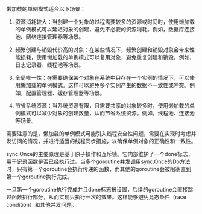 懒加载的单例模式适合以下场景：

1. 资源消耗较大：当创建一个对象的过程需要较多的资源或时间时，使用懒加载的单例模式可以延迟对象的创建，避免不必要的资源消耗。例如，数据库连接池、网络连接管理器等场景。

2. 频繁创建与销毁代价高的对象：在某些情况下，频繁创建和销毁对象会带来性能损耗，使用懒加载的单例模式可以复用对象，避免重复创建和销毁。例如，日志记录器、线程池等场景。

3. 全局唯一性：在需要确保某个对象在系统中只存在一个实例的情况下，可以使用懒加载的单例模式。这样可以避免多个实例产生的数据不一致性或冲突。例如，配置管理器、缓存管理器等场景。

4. 节省系统资源：当系统资源有限，且需要共享的对象较多时，使用懒加载的单例模式可以减少对象的创建数量，从而节省系统资源。例如，线程池、连接池等场景。

需要注意的是，懒加载的单例模式可能引入线程安全性问题，需要在实现时考虑并发访问的情况，并进行适当的线程同步措施，以确保单例对象的正确性和一致性。

sync.Once的主要原理是基于原子操作和互斥锁。它内部维护了一个done标志，用于记录函数是否已经执行过。当多个goroutine并发调用sync.Once的Do方法时，只有第一个goroutine会执行传递的函数，而其他的goroutine会被阻塞直到第一个goroutine执行完成。

一旦第一个goroutine执行完成并且done标志被设置，后续的goroutine会直接跳过函数执行部分，从而实现只执行一次的效果。这样能够避免竞态条件（race condition）和其他并发问题。